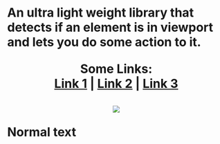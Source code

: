  <h1 align="center>"insideViewport.js</h1>
An ultra light weight library that detects if an element is in viewport and lets you do some action to it.
<p align="center">
  <b>Some Links:</b><br>
  <a href="#">Link 1</a> |
  <a href="#">Link 2</a> |
  <a href="#">Link 3</a>
  <br><br>
  <img src="http://s.4cdn.org/image/title/105.gif">
</p>

Normal text
